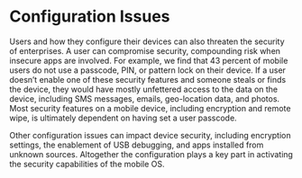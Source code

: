 # Configuration Issues

Users and how they configure their devices can also threaten the security of enterprises. A user can compromise security, compounding risk when insecure apps are involved. For example, we find that 43 percent of mobile users do not use a passcode, PIN, or pattern lock on their device. If a user doesn’t enable one of these security features and someone steals or finds the device, they would have mostly unfettered access to the data on the device, including SMS messages, emails, geo-location data, and photos. Most security features on a mobile device, including encryption and remote wipe, is ultimately dependent on having set a user passcode.

Other configuration issues can impact device security, including encryption settings, the enablement of USB debugging, and apps installed from unknown sources. Altogether the configuration plays a key part in activating the security capabilities of the mobile OS.

